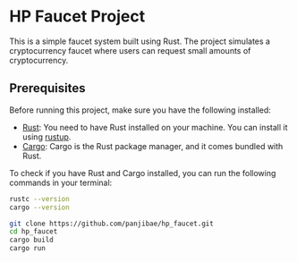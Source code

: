 # HP Faucet Project

This is a simple faucet system built using Rust. The project simulates a cryptocurrency faucet where users can request small amounts of cryptocurrency.

## Prerequisites

Before running this project, make sure you have the following installed:

- [Rust](https://www.rust-lang.org/): You need to have Rust installed on your machine. You can install it using [rustup](https://rustup.rs/).
- [Cargo](https://doc.rust-lang.org/cargo/): Cargo is the Rust package manager, and it comes bundled with Rust.

To check if you have Rust and Cargo installed, you can run the following commands in your terminal:

```bash
rustc --version
cargo --version

git clone https://github.com/panjibae/hp_faucet.git
cd hp_faucet
cargo build
cargo run
